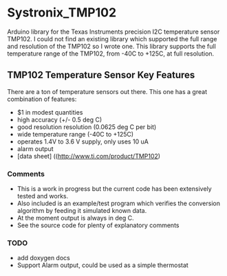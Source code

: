 # Systronix_TMP102
Arduino library for the Texas Instruments precision I2C temperature sensor TMP102.
I could not find an existing library which supported the full range and resolution of the TMP102 so I wrote one. 
This library supports the full temperature range of the TMP102, from -40C to +125C, at full resolution.

## TMP102 Temperature Sensor Key Features
There are a ton of temperature sensors out there. This one has a great combination of features:
 - $1 in modest quantities 
 - high accuracy (+/- 0.5 deg C)
 - good resolution resolution (0.0625 deg C per bit)
 - wide temperature range (-40C to +125C)
 - operates 1.4V to 3.6 V supply, only uses 10 uA
 - alarm output
 - [data sheet] ((http://www.ti.com/product/TMP102)
 
### Comments
 - This is a work in progress but the current code has been extensively tested and works. 
 - Also included is an example/test program which verifies the conversion algorithm by feeding it simulated known data.
 - At the moment output is always in deg C.
 - See the source code for plenty of explanatory comments

### TODO
 - add doxygen docs
 - Support Alarm output, could be used as a simple thermostat 
